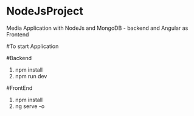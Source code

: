 # NodeJsProject
Media Application with NodeJs and MongoDB - backend and Angular as Frontend

#To start Application

#Backend
1. npm install
2. npm run dev

#FrontEnd
1. npm install
2. ng serve -o
